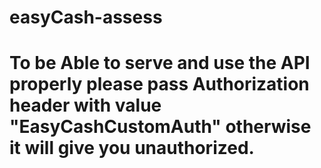 # easyCash-assess

# To be Able to serve and use the API properly please pass Authorization header with value "EasyCashCustomAuth" otherwise it will give you unauthorized.
